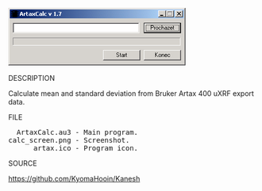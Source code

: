 ![Artax](https://github.com/KyomaHooin/Kanesh/raw/master/artax/ArtaxCalc/calc_screen.png "screenshot")

DESCRIPTION

Calculate mean and standard deviation from Bruker Artax 400 uXRF export data.

FILE

<pre>
  ArtaxCalc.au3 - Main program.
calc_screen.png - Screenshot.
      artax.ico - Program icon. 
</pre>

SOURCE

https://github.com/KyomaHooin/Kanesh

